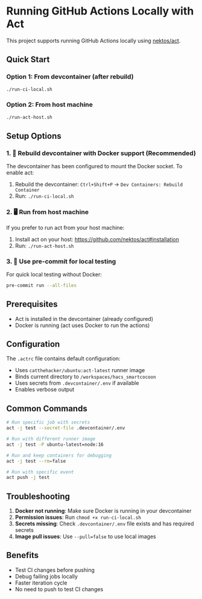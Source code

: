 # Running GitHub Actions Locally with Act

This project supports running GitHub Actions locally using [nektos/act](https://github.com/nektos/act).

## Quick Start

### Option 1: From devcontainer (after rebuild)

```bash
./run-ci-local.sh
```

### Option 2: From host machine

```bash
./run-act-host.sh
```

## Setup Options

### 1. 🔄 Rebuild devcontainer with Docker support (Recommended)

The devcontainer has been configured to mount the Docker socket. To enable act:

1. Rebuild the devcontainer: `Ctrl+Shift+P` → `Dev Containers: Rebuild Container`
2. Run: `./run-ci-local.sh`

### 2. 🖥️ Run from host machine

If you prefer to run act from your host machine:

1. Install act on your host: https://github.com/nektos/act#installation
2. Run: `./run-act-host.sh`

### 3. 🧪 Use pre-commit for local testing

For quick local testing without Docker:

```bash
pre-commit run --all-files
```

## Prerequisites

- Act is installed in the devcontainer (already configured)
- Docker is running (act uses Docker to run the actions)

## Configuration

The `.actrc` file contains default configuration:

- Uses `catthehacker/ubuntu:act-latest` runner image
- Binds current directory to `/workspaces/hacs_smartcocoon`
- Uses secrets from `.devcontainer/.env` if available
- Enables verbose output

## Common Commands

```bash
# Run specific job with secrets
act -j test --secret-file .devcontainer/.env

# Run with different runner image
act -j test -P ubuntu-latest=node:16

# Run and keep containers for debugging
act -j test --rm=false

# Run with specific event
act push -j test
```

## Troubleshooting

1. **Docker not running**: Make sure Docker is running in your devcontainer
2. **Permission issues**: Run `chmod +x run-ci-local.sh`
3. **Secrets missing**: Check `.devcontainer/.env` file exists and has required secrets
4. **Image pull issues**: Use `--pull=false` to use local images

## Benefits

- Test CI changes before pushing
- Debug failing jobs locally
- Faster iteration cycle
- No need to push to test CI changes
